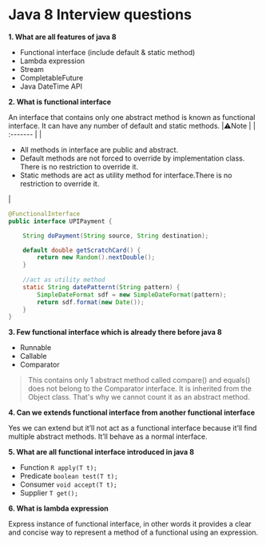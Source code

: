 # Java 8 Interview questions

**1. What are all features of java 8**
- Functional interface (include default & static method)
- Lambda expression
- Stream
- CompletableFuture
- Java DateTime API

**2. What is functional interface**

An interface that contains only one abstract method is known as functional interface. It can have any number of default and static methods.
|⚠️Note |
| :------- |
| <ul> <li>All methods in interface are public and abstract.  </li> <li>Default methods are not forced to override by implementation class. There is no restriction to override it.</li> <li>Static methods are act as utility method for interface.There is no restriction to override it. </li></ul>|
```java
@FunctionalInterface
public interface UPIPayment {

	String doPayment(String source, String destination);

	default double getScratchCard() {
		return new Random().nextDouble();
	}
	
	//act as utility method
	static String datePatternt(String pattern) {
		SimpleDateFormat sdf = new SimpleDateFormat(pattern);
		return sdf.format(new Date());
	}
}
```

**3. Few functional interface which is already there before java 8**
- Runnable
- Callable
- Comparator  
>This contains only 1 abstract method called compare() and equals() does not belong to the Comparator interface. It is inherited from the Object class. That's why we cannot count it as an abstract method.

**4. Can we extends functional interface from another functional interface** 

Yes we can extend but it’ll not act as a functional interface because it’ll find multiple abstract methods. It’ll behave as a normal interface. 

**5. What are all functional interface introduced in java 8**
- Function ```R apply(T t);```
- Predicate ```boolean test(T t);``` 
- Consumer ```void accept(T t);```
- Supplier ```T get();```

**6. What is lambda expression**

Express instance of functional interface, in other words it provides a clear and concise way to represent a method of a functional using an expression.


